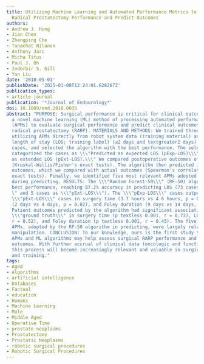 ```yaml
---
title: Utilizing Machine Learning and Automated Performance Metrics to Evaluate Robot-Assisted
  Radical Prostatectomy Performance and Predict Outcomes
authors:
- Andrew J. Hung
- Jian Chen
- Zhengping Che
- Tanachat Nilanon
- Anthony Jarc
- Micha Titus
- Paul J. Oh
- Inderbir S. Gill
- Yan Liu
date: '2018-05-01'
publishDate: '2025-01-08T12:24:01.628267Z'
publication_types:
- article-journal
publication: '*Journal of Endourology*'
doi: 10.1089/end.2018.0035
abstract: "PURPOSE: Surgical performance is critical for clinical outcomes. We present
  a novel machine learning (ML) method of processing automated performance metrics
  (APMs) to evaluate surgical performance and predict clinical outcomes after robot-assisted
  radical prostatectomy (RARP). MATERIALS AND METHODS: We trained three ML algorithms
  utilizing APMs directly from robot system data (training material) and hospital
  length of stay (LOS; training label) (≤2 days and textgreater2 days) from 78 RARP
  cases, and selected the algorithm with the best performance. The selected algorithm
  categorized the cases as \\\"Predicted as expected LOS (pExp-LOS)\\\" and \\\"Predicted
  as extended LOS (pExt-LOS).\\\" We compared postoperative outcomes of the two groups
  (Kruskal-Wallis/Fisher's exact tests). The algorithm then predicted individual clinical
  outcomes, which we compared with actual outcomes (Spearman's correlation/Fisher's
  exact tests). Finally, we identified five most relevant APMs adopted by the algorithm
  during predicting. RESULTS: The \\\"Random Forest-50\\\" (RF-50) algorithm had the
  best performance, reaching 87.2% accuracy in predicting LOS (73 cases as \\\"pExp-LOS\\\
  \" and 5 cases as \\\"pExt-LOS\\\"). The \\\"pExp-LOS\\\" cases outperformed the
  \\\"pExt-LOS\\\" cases in surgery time (3.7 hours vs 4.6 hours, p = 0.007), LOS
  (2 days vs 4 days, p = 0.02), and Foley duration (9 days vs 14 days, p = 0.02).
  Patient outcomes predicted by the algorithm had significant association with the
  \\\"ground truth\\\" in surgery time (p textless 0.001, r = 0.73), LOS (p = 0.05,
  r = 0.52), and Foley duration (p textless 0.001, r = 0.45). The five most relevant
  APMs, adopted by the RF-50 algorithm in predicting, were largely related to camera
  manipulation. CONCLUSION: To our knowledge, ours is the first study to show that
  APMs and ML algorithms may help assess surgical RARP performance and predict clinical
  outcomes. With further accrual of clinical data (oncologic and functional data),
  this process will become increasingly relevant and valuable in surgical assessment
  and training."
tags:
- Aged
- Algorithms
- artificial intelligence
- Databases
- Factual
- education
- Humans
- Machine Learning
- Male
- Middle Aged
- Operative Time
- prostate neoplasms
- Prostatectomy
- Prostatic Neoplasms
- robotic surgical procedures
- Robotic Surgical Procedures
---
```

